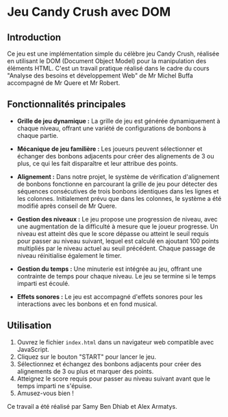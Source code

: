 # Jeu Candy Crush avec DOM

## Introduction
Ce jeu est une implémentation simple du célèbre jeu Candy Crush, réalisée en utilisant le DOM (Document Object Model) pour la manipulation des éléments HTML. 
C'est un travail pratique réalisé dans le cadre du cours "Analyse des besoins et développement Web" de Mr Michel Buffa accompagné de Mr Quere et Mr Robert.

## Fonctionnalités principales

- **Grille de jeu dynamique :** La grille de jeu est générée dynamiquement à chaque niveau, offrant une variété de configurations de bonbons à chaque partie.

- **Mécanique de jeu familière :** Les joueurs peuvent sélectionner et échanger des bonbons adjacents pour créer des alignements de 3 ou plus, ce qui les fait disparaître et leur attribue des points.

- **Alignement :** Dans notre projet, le système de vérification d'alignement de bonbons fonctionne en parcourant la grille de jeu pour détecter des séquences consécutives de trois bonbons identiques dans les lignes et les colonnes.
Initialement prévu que dans les colonnes, le système a été modifié après conseil de Mr Quere.

- **Gestion des niveaux :** Le jeu propose une progression de niveau, avec une augmentation de la difficulté à mesure que le joueur progresse. Un niveau est atteint dès que le score dépasse ou atteint le seuil requis pour passer au niveau suivant, lequel est calculé en ajoutant 100 points multipliés par le niveau actuel au seuil précédent. Chaque passage de niveau réinitialise également le timer.

- **Gestion du temps :** Une minuterie est intégrée au jeu, offrant une contrainte de temps pour chaque niveau. Le jeu se termine si le temps imparti est écoulé.

- **Effets sonores :** Le jeu est accompagné d'effets sonores pour les interactions avec les bonbons et en fond musical.

## Utilisation

1. Ouvrez le fichier `index.html` dans un navigateur web compatible avec JavaScript.
2. Cliquez sur le bouton "START" pour lancer le jeu.
3. Sélectionnez et échangez des bonbons adjacents pour créer des alignements de 3 ou plus et marquer des points.
4. Atteignez le score requis pour passer au niveau suivant avant que le temps imparti ne s'épuise.
5. Amusez-vous bien !

Ce travail a été réalisé par Samy Ben Dhiab et Alex Armatys.
